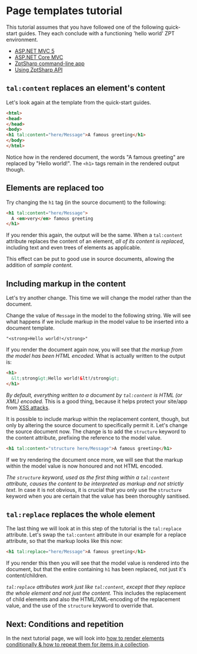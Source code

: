 # Page templates tutorial

<div class="note">

This tutorial assumes that you have followed one of the following quick-start guides. They each conclude with a functioning 'hello world' ZPT environment.

* [ASP.NET MVC 5]
* [ASP.NET Core MVC]
* [ZptSharp command-line app]
* [Using ZptSharp API]

[ASP.NET MVC 5]: ../QuickStart/Mvc5.md
[ASP.NET Core MVC]: ../QuickStart/MvcCore.md
[ZptSharp command-line app]: ../QuickStart/CliApp.md
[Using ZptSharp API]: ../QuickStart/ConsumingTheApi.md
</div>

## `tal:content` replaces an element's content

Let's look again at the template from the quick-start guides.

```html
<html>
<head>
</head>
<body>
<h1 tal:content="here/Message">A famous greeting</h1>
</body>
</html>
```

Notice how in the rendered document, the words "A famous greeting" are replaced by "Hello world!". The `<h1>` tags remain in the rendered output though.

## Elements are replaced too

Try changing the `h1` tag (in the source document) to the following:

```html
<h1 tal:content="here/Message">
  A <em>very</em> famous greeting
</h1>
```

If you render this again, the output will be the same. When a `tal:content` attribute replaces the content of an element, *all of its content is replaced*, including text and even trees of elements as applicable.

This effect can be put to good use in source documents, allowing the addition of *sample content*.

## Including markup in the content

Let's try another change. This time we will change the model rather than the document.

Change the value of `Message` in the model to the following string. We will see what happens if we include markup in the model value to be inserted into a document template.

```text
"<strong>Hello world!</strong>"
```

If you render the document again now, you will see that *the markup from the model has been HTML encoded*. What is actually written to the output is:

```html
<h1>
  &lt;strong&gt;Hello world!&lt!/strong&gt;
</h1>
```

*By default, everything written to a document by `tal:content` is HTML (or XML) encoded.* This is a good thing, because it helps protect your site/app from [XSS attacks].

It is possible to include markup within the replacement content, though, but only by altering the source document to specifically permit it. Let's change the source document now. The change is to add the `structure` keyword to the content attribute, prefixing the reference to the model value.

```html
<h1 tal:content="structure here/Message">A famous greeting</h1>
```

If we try rendering the document once more, we will see that the markup within the model value is now honoured and not HTML encoded.

*The `structure` keyword, used as the first thing within a `tal:content` attribute, causes the content to be interpreted as markup and not strictly text*. In case it is not obvious, it is crucial that you only use the `structure` keyword when you are certain that the value has been thoroughly sanitised.

[XSS attacks]: https://wikipedia.org/wiki/Cross-site_scripting

## `tal:replace` replaces the whole element

The last thing we will look at in this step of the tutorial is the `tal:replace` attribute. Let's swap the `tal:content` attribute in our example for a replace attribute, so that the markup looks like this now:

```html
<h1 tal:replace="here/Message">A famous greeting</h1>
```

If you render this then you will see that the model value is rendered into the document, but that the entire containing `h1` has been replaced, not just it's content/children.

*`tal:replace` attributes work just like `tal:content`, except that they replace the whole element and not just the content.* This includes the replacement of child elements and also the HTML/XML-encoding of the replacement value, and the use of the `structure` keyword to override that.

## Next: Conditions and repetition

In the next tutorial page, we will look into [how to render elements conditionally & how to repeat them for items in a collection](Page2.md).
